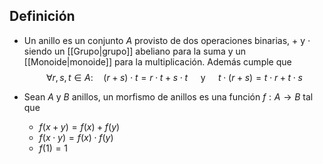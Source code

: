 ## Definición
- Un anillo es un conjunto $A$ provisto de dos operaciones binarias, $+$ y $\cdot$ siendo un [[Grupo|grupo]] abeliano para la suma y un [[Monoide|monoide]] para la multiplicación. Además cumple que
$$
\forall r,s,t \in A: \quad(r+s)\cdot t = r\cdot t + s\cdot t \quad \text{ y } \quad t\cdot(r+s)=t\cdot r+t\cdot s
$$

- Sean $A$ y $B$ anillos, un morfismo de anillos es una función $f: A\to B$ tal que
	- $f(x+y)=f(x)+f(y)$
	- $f(x\cdot y)=f(x)\cdot f(y)$
	- $f(1)=1$